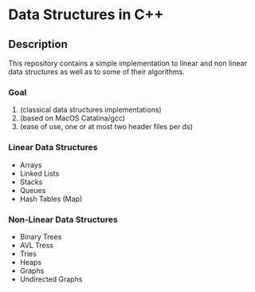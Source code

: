 # Data Structures in C++

## Description

This repository contains a simple implementation to linear and non linear data structures as well as to some of their algorithms.

### Goal

1. (classical data structures implementations)
2. (based on MacOS Catalina/gcc)
3. (ease of use, one or at most two header files per ds)

### Linear Data Structures

* Arrays
* Linked Lists
* Stacks
* Queues
* Hash Tables (Map)

### Non-Linear Data Structures

* Binary Trees
* AVL Tress
* Tries
* Heaps
* Graphs
* Undirected Graphs
